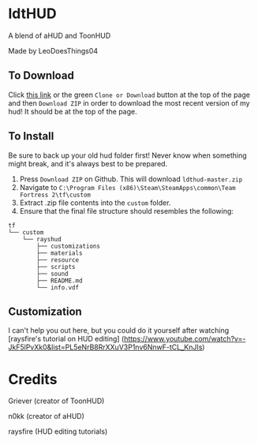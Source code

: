 # ldtHUD
A blend of aHUD and ToonHUD

Made by LeoDoesThings04


<header2>To Download</header2>
--------

Click [this link](https://github.com/LeoDoesThings/ldthud/archive/master.zip) or the green `Clone or Download` button at the top of the page and then `Download ZIP` in order to download the most recent version of my hud! It should be at the top of the page. 

To Install
--------

Be sure to back up your old hud folder first! Never know when something might break, and it's always best to be prepared.

1. Press `Download ZIP` on Github. This will download `ldthud-master.zip`
2. Navigate to `C:\Program Files (x86)\Steam\SteamApps\common\Team Fortress 2\tf\custom`
3. Extract .zip file contents into the `custom` folder.
4. Ensure that the final file structure should resembles the following:
```
tf
└── custom
    └── rayshud
        ├── customizations
        ├── materials
        ├── resource
        ├── scripts
        ├── sound
        ├── README.md
        └── info.vdf
```

<h2 id="header-2">Customization</h2>

I can't help you out here, but you could do it yourself after watching [raysfire's tutorial on HUD editing] (https://www.youtube.com/watch?v=-JkF5lPvXk0&list=PL5eNrB8RrXXuV3P1nv6NnwF-tCL_KnJIs)

# Credits

<p>Griever (creator of ToonHUD)</p>
<p>n0kk (creator of aHUD)</p>
<p>raysfire (HUD editing tutorials)</p>

